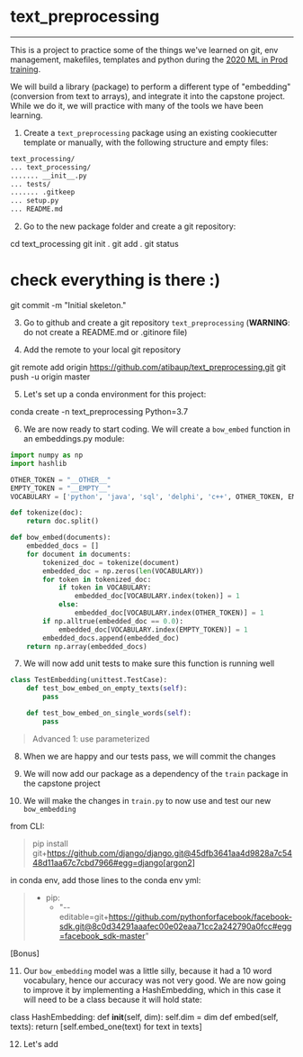 # text_preprocessing
----------------------

This is a project to practice some of the things
 we've learned on git, env management, makefiles,
 templates and python during the [2020 ML in Prod training](mlinproduction.github.io). 

We will build a library (package) to perform a different type of "embedding" (conversion
from text to arrays), and integrate it into the capstone project. While we do it, we will 
practice with many of the tools we have been learning.

1. Create a `text_preprocessing` package using an existing cookiecutter template
or manually, with the following structure and empty files:

```bash
text_processing/
... text_processing/
....... __init__.py
... tests/
....... .gitkeep
... setup.py 
... README.md
```

2. Go to the new package folder and create a git repository:

cd text_processing
git init .
git add .
git status
# check everything is there :)
git commit -m "Initial skeleton."

3. Go to github and create a git repository `text_preprocessing` 
(**WARNING**: do not create a README.md or .gitinore file)

4. Add the remote to your local git repository

git remote add origin https://github.com/atibaup/text_preprocessing.git
git push -u origin master

5. Let's set up a conda environment for this project:

conda create -n text_preprocessing Python=3.7

6. We are now ready to start coding. We will create a `bow_embed` function in an embeddings.py module:

```python
import numpy as np
import hashlib

OTHER_TOKEN = "__OTHER__"
EMPTY_TOKEN = "__EMPTY__"
VOCABULARY = ['python', 'java', 'sql', 'delphi', 'c++', OTHER_TOKEN, EMPTY_TOKEN]

def tokenize(doc):
    return doc.split()

def bow_embed(documents):
    embedded_docs = []
    for document in documents:
        tokenized_doc = tokenize(document)
        embedded_doc = np.zeros(len(VOCABULARY))
        for token in tokenized_doc:
            if token in VOCABULARY:
                embedded_doc[VOCABULARY.index(token)] = 1
            else:
                embedded_doc[VOCABULARY.index(OTHER_TOKEN)] = 1
        if np.alltrue(embedded_doc == 0.0):
            embedded_doc[VOCABULARY.index(EMPTY_TOKEN)] = 1
        embedded_docs.append(embedded_doc)
    return np.array(embedded_docs)
```

7. We will now add unit tests to make sure this function is running well

```python
class TestEmbedding(unittest.TestCase):
	def test_bow_embed_on_empty_texts(self):
		pass

	def test_bow_embed_on_single_words(self):
		pass
```

> Advanced 1: use parameterized

8. When we are happy and our tests pass, we will commit the changes 

9. We will now add our package as a dependency of the `train` package in the capstone project

10. We will make the changes in `train.py` to now use and test our new `bow_embedding`

from CLI: 

> pip install git+https://github.com/django/django.git@45dfb3641aa4d9828a7c5448d11aa67c7cbd7966#egg=django[argon2]

in conda env, add those lines to the conda env yml:

> - pip:
>     - "--editable=git+https://github.com/pythonforfacebook/facebook-sdk.git@8c0d34291aaafec00e02eaa71cc2a242790a0fcc#egg=facebook_sdk-master"


[Bonus]

11. Our `bow_embedding` model was a little silly, because it had a 10 word vocabulary, hence our accuracy was not very good. We are now going to improve it by implementing
a HashEmbedding, which in this case it will need to be a class because it will hold state:


class HashEmbedding:
	def __init__(self, dim):
		self.dim = dim
	def embed(self, texts):
		return [self.embed_one(text) for text in texts]

12. Let's add 

